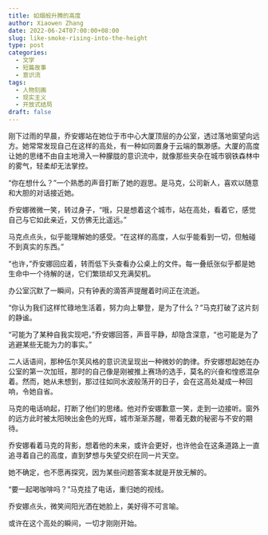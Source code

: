 ```yaml
---
title: 如烟般升腾的高度
author: Xiaowen Zhang
date: 2022-06-24T07:00:00+08:00
slug: like-smoke-rising-into-the-height
type: post
categories:
  - 文学
  - 短篇故事
  - 意识流
tags:
  - 人物刻画
  - 现实主义
  - 开放式结局
draft: false
---
```


刚下过雨的早晨，乔安娜站在她位于市中心大厦顶层的办公室，透过落地窗望向远方。她常常发现自己在这样的高处，有一种如同置身于云端的飘渺感。大厦的高度让她的思绪不由自主地滑入一种朦胧的意识流中，就像那些夹杂在城市钢铁森林中的雾气，轻柔却无法掌控。

“你在想什么？”一个熟悉的声音打断了她的遐思。是马克，公司新人，喜欢以随意和大胆的对话接近她。

乔安娜微微一笑，转过身子，“哦，只是想着这个城市，站在高处，看着它，感觉自己与它如此亲近，又仿佛无比遥远。”

马克点点头，似乎能理解她的感受。“在这样的高度，人似乎能看到一切，但触碰不到真实的东西。”

“也许，”乔安娜回应着，转而低下头查看办公桌上的文件。每一叠纸张似乎都是她生命中一个待解的谜，它们繁琐却又充满契机。

办公室沉默了一瞬间，只有钟表的滴答声提醒着时间正在流逝。

“你认为我们这样忙碌地生活着，努力向上攀登，是为了什么？”马克打破了这片刻的静谧。

“可能为了某种自我实现吧，”乔安娜回答，声音平静，却隐含深意，“也可能是为了逃避某些无能为力的事实。”

二人话语间，那种伍尔芙风格的意识流呈现出一种微妙的韵律。乔安娜想起她在办公室的第一次加班，那时的自己像是刚被推上赛场的选手，莫名的兴奋和惶惑混杂着。然而，她从未想到，那过往如同水波般荡开的日子，会在这高处凝成一种回响，令她自省。

马克的电话响起，打断了他们的思绪。他对乔安娜歉意一笑，走到一边接听。窗外的远方此时被太阳映出金色的光辉，城市渐渐苏醒，带着无数的秘密与不安的期待。

乔安娜看着马克的背影，想着他的未来，或许会更好，也许他会在这条道路上一直追寻着自己的高度，直到梦想与失望交织在同一片天空。

她不确定，也不愿再探究，因为某些问题答案本就是开放无解的。

“要一起喝咖啡吗？”马克挂了电话，重归她的视线。

乔安娜点头，微笑间阳光洒在她脸上，美好得不可言喻。

或许在这个高处的瞬间，一切才刚刚开始。